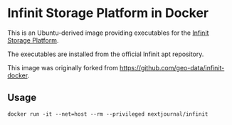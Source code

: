 # Infinit Storage Platform in Docker


This is an Ubuntu-derived image providing executables for the [Infinit Storage Platform](https://infinit.sh/).

The executables are installed from the official Infinit apt repository.

This image was originally forked from https://github.com/geo-data/infinit-docker.

## Usage


`docker run -it --net=host --rm --privileged nextjournal/infinit`

